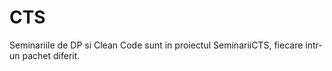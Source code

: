 # CTS
Seminariile de DP si Clean Code sunt in proiectul SeminariiCTS, fiecare intr-un pachet diferit.
